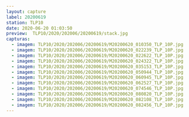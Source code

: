 ```yaml
---
layout: capture
label: 20200619
station: TLP10
date: 2020-06-20 01:03:50
preview:  TLP10/2020/202006/20200619/stack.jpg
capturas:
  - imagem: TLP10/2020/202006/20200619/M20200620_010350_TLP_10P.jpg
  - imagem: TLP10/2020/202006/20200619/M20200620_022239_TLP_10P.jpg
  - imagem: TLP10/2020/202006/20200619/M20200620_022622_TLP_10P.jpg
  - imagem: TLP10/2020/202006/20200619/M20200620_024322_TLP_10P.jpg
  - imagem: TLP10/2020/202006/20200619/M20200620_035153_TLP_10P.jpg
  - imagem: TLP10/2020/202006/20200619/M20200620_050944_TLP_10P.jpg
  - imagem: TLP10/2020/202006/20200619/M20200620_060945_TLP_10P.jpg
  - imagem: TLP10/2020/202006/20200619/M20200620_062527_TLP_10P.jpg
  - imagem: TLP10/2020/202006/20200619/M20200620_074546_TLP_10P.jpg
  - imagem: TLP10/2020/202006/20200619/M20200620_080820_TLP_10P.jpg
  - imagem: TLP10/2020/202006/20200619/M20200620_082108_TLP_10P.jpg
  - imagem: TLP10/2020/202006/20200619/M20200620_082456_TLP_10P.jpg
---
```

